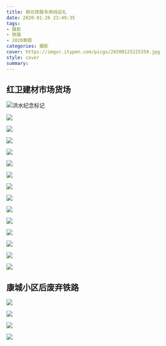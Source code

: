 ```yaml
---
title: 柳北铁路专用线巡礼
date: 2020-01-26 23:49:35
tags:
- 摄影
- 铁路
- 2020寒假
categories: 摄影
cover: https://imgur.itypen.com/picgo/20200125225359.jpg
style: cover
summary: 
---
```

## 红卫建材市场货场

![洪水纪念标记](https://imgur.itypen.com/picgo/20200125234221.jpg_/fw/1280)

![](https://imgur.itypen.com/picgo/20200125234208.jpg_/fw/1280)

![](https://imgur.itypen.com/picgo/20200125234210.jpg_/fw/1280)

![](https://imgur.itypen.com/picgo/20200125234216.jpg_/fw/1280)

![](https://imgur.itypen.com/picgo/20200125234215.jpg_/fw/1280)

![](https://imgur.itypen.com/picgo/20200125234220.jpg_/fw/1280)

![](https://imgur.itypen.com/picgo/20200125234213.jpg_/fw/1280)

![](https://imgur.itypen.com/picgo/20200125234212.jpg_/fw/1280)

![](https://imgur.itypen.com/picgo/20200125234217.jpg_/fw/1280)

![](https://imgur.itypen.com/picgo/20200125225359.jpg_/fw/1280)

![](https://imgur.itypen.com/picgo/20200125234218.jpg_/fw/1280)

![](https://imgur.itypen.com/picgo/20200125234211.jpg_/fw/1280)

![](https://imgur.itypen.com/picgo/20200125234223.jpg_/fw/1280)

![](https://imgur.itypen.com/picgo/20200125234222.jpg_/fw/1280)

![](https://imgur.itypen.com/picgo/20200125234209.jpg_/fw/1280)

## 康城小区后废弃铁路

![](https://imgur.itypen.com/picgo/20200126001748.jpg_/fw/1280)

![](https://imgur.itypen.com/picgo/20200126001749.jpg_/fw/1280)

![](https://imgur.itypen.com/picgo/20200126001750.jpg_/fw/1280)

![](https://imgur.itypen.com/picgo/20200126001751.jpg_/fw/1280)
